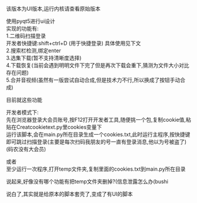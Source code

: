 该版本为UI版本,运行内核请查看原始版本
  
使用pyqt5进行ui设计  
实现的功能有:  
1.二维码扫描登录  
开发者快捷键:shift+ctrl+D (用于快捷登录)  具体使用见下文  
2.搜索栏检测,绑定enter  
3.选集下载(暂不支持清晰度选择)  
4.下载恢复(当前会遇到明明文件下完了但是再次下载会重下,猜测为文件大小对比存在问题)  
5.合并音视频(虽然有一版尝试自动合成,但是技术力不行,所以换成了按钮手动合成)  

目前就这些功能

开发者模式下:  
先在浏览器登录大会员账号,按F12打开开发者工具,随便挑一个包,复制cookie值,粘贴在Creatcookietext.py里cookies变量下  
运行该脚本,会在main.py所在目录生成一个cookies.txt,此时运行主程序,按快捷键即可跳过扫描登录(主要是每次扫码我朋友的号一直有登录消息,他以为号被盗了)(码农没有大会员)  

或者  
至少运行一次程序,打开temp文件夹,复制里面的cookies.txt到main.py所在目录

说起来,好像没有哪个功能有把temp文件夹删掉?(信息泄露怎么办(bushi

说白了,其实就是给原本的脚本套壳了,变成了有UI的脚本
